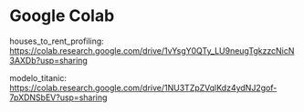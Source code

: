 # Google Colab
houses_to_rent_profiling: https://colab.research.google.com/drive/1vYsgY0QTy_LU9neugTgkzzcNicN3AXDb?usp=sharing

modelo_titanic: https://colab.research.google.com/drive/1NU3TZpZVqlKdz4ydNJ2gof-7pXDNSbEV?usp=sharing